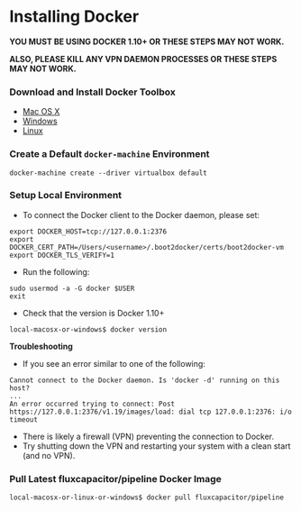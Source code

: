 # Installing Docker
**YOU MUST BE USING DOCKER 1.10+ OR THESE STEPS MAY NOT WORK.**

**ALSO, PLEASE KILL ANY VPN DAEMON PROCESSES OR THESE STEPS MAY NOT WORK.**

### Download and Install Docker Toolbox
* [Mac OS X](https://docs.docker.com/mac/)
* [Windows](https://docs.docker.com/windows/)
* [Linux](https://docs.docker.com/linux/)

### Create a Default `docker-machine` Environment
```
docker-machine create --driver virtualbox default
```

### Setup Local Environment
* To connect the Docker client to the Docker daemon, please set:
```
export DOCKER_HOST=tcp://127.0.0.1:2376
export DOCKER_CERT_PATH=/Users/<username>/.boot2docker/certs/boot2docker-vm
export DOCKER_TLS_VERIFY=1
```
* Run the following:
```
sudo usermod -a -G docker $USER
exit
```
* Check that the version is Docker 1.10+
```
local-macosx-or-windows$ docker version
```

**Troubleshooting**
* If you see an error similar to one of the following:
```
Cannot connect to the Docker daemon. Is 'docker -d' running on this host?
...
An error occurred trying to connect: Post https://127.0.0.1:2376/v1.19/images/load: dial tcp 127.0.0.1:2376: i/o timeout
```
* There is likely a firewall (VPN) preventing the connection to Docker.
* Try shutting down the VPN and restarting your system with a clean start (and no VPN).

### Pull Latest fluxcapacitor/pipeline Docker Image
```
local-macosx-or-linux-or-windows$ docker pull fluxcapacitor/pipeline
```